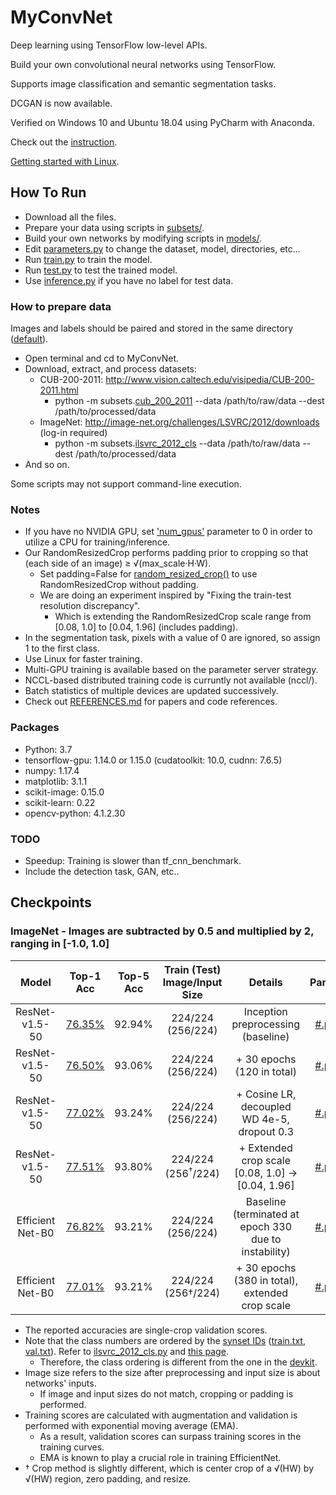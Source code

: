 # MyConvNet
  Deep learning using TensorFlow low-level APIs.

  Build your own convolutional neural networks using TensorFlow.
  
  Supports image classification and semantic segmentation tasks.
  
  DCGAN is now available.
  
  Verified on Windows 10 and Ubuntu 18.04 using PyCharm with Anaconda.
  
  Check out the [instruction](https://www.dropbox.com/s/64wtb6kvn9ms5o3/MyConvNet.pptx?dl=0).
  
  [Getting started with Linux](https://www.dropbox.com/s/uiz95c6vnlsvcp0/TF_Linux_SSH.pptx?dl=0).

## How To Run
- Download all the files.
- Prepare your data using scripts in [subsets/](https://github.com/dooyounggo/MyConvNet/tree/master/subsets).
- Build your own networks by modifying scripts in [models/](https://github.com/dooyounggo/MyConvNet/tree/master/models).
- Edit [parameters.py](https://github.com/dooyounggo/MyConvNet/blob/master/classification/parameters.py) to change the dataset, model, directories, etc...
- Run [train.py](https://github.com/dooyounggo/MyConvNet/blob/master/classification/train.py) to train the model.
- Run [test.py](https://github.com/dooyounggo/MyConvNet/blob/master/classification/test.py) to test the trained model.
- Use [inference.py](https://github.com/dooyounggo/MyConvNet/blob/master/classification/inference.py) if you have no label for test data.

### How to prepare data
Images and labels should be paired and stored in the same directory ([default](https://github.com/dooyounggo/MyConvNet/blob/master/subsets/subset_functions.py#L15)).
- Open terminal and cd to MyConvNet.
- Download, extract, and process datasets:
  - CUB-200-2011: http://www.vision.caltech.edu/visipedia/CUB-200-2011.html
    - python -m subsets.[cub_200_2011](https://github.com/dooyounggo/MyConvNet/blob/master/subsets/cub_200_2011.py) --data /path/to/raw/data --dest /path/to/processed/data
  - ImageNet: http://image-net.org/challenges/LSVRC/2012/downloads (log-in required)
    - python -m subsets.[ilsvrc_2012_cls](https://github.com/dooyounggo/MyConvNet/blob/master/subsets/ilsvrc_2012_cls.py) --data /path/to/raw/data --dest /path/to/processed/data
- And so on.

Some scripts may not support command-line execution.

### Notes
- If you have no NVIDIA GPU, set ['num_gpus'](https://github.com/dooyounggo/MyConvNet/blob/master/classification/parameters.py#L60) parameter to 0 in order to utilize a CPU for training/inference.
- Our RandomResizedCrop performs padding prior to cropping so that (each side of an image) ≥ √(max_scale·H·W).
  - Set padding=False for [random_resized_crop()](https://github.com/dooyounggo/MyConvNet/blob/master/subsets/subset_functions.py#L137) to use RandomResizedCrop without padding.
  - We are doing an experiment inspired by "Fixing the train-test resolution discrepancy".
    - Which is extending the RandomResizedCrop scale range from [0.08, 1.0] to [0.04, 1.96] (includes padding).
- In the segmentation task, pixels with a value of 0 are ignored, so assign 1 to the first class.
- Use Linux for faster training.
- Multi-GPU training is available based on the parameter server strategy.
- NCCL-based distributed training code is curruntly not available (nccl/).
- Batch statistics of multiple devices are updated successively.
- Check out [REFERENCES.md](https://github.com/dooyounggo/MyConvNet/blob/master/REFERENCES.md) for papers and code references.

### Packages
- Python: 3.7
- tensorflow-gpu: 1.14.0 or 1.15.0 (cudatoolkit: 10.0, cudnn: 7.6.5)
- numpy: 1.17.4
- matplotlib: 3.1.1
- scikit-image: 0.15.0
- scikit-learn: 0.22
- opencv-python: 4.1.2.30

### TODO
- Speedup: Training is slower than tf_cnn_benchmark.
- Include the detection task, GAN, etc..

## Checkpoints
### ImageNet - Images are subtracted by 0.5 and multiplied by 2, ranging in [-1.0, 1.0]
| Model | Top-1 Acc | Top-5 Acc | Train (Test) Image/Input Size | Details | Param | Ckpt |
|:---:|:---:|:---:|:---:|:---:|:---:|:---:|
| ResNet-v1.5-50 | [76.35%](https://www.dropbox.com/s/4aoscqqovpdaqwr/ResNet-v1.5-50_ImageNet.svg?dl=0) | 92.94% | 224/224 (256/224) | Inception preprocessing (baseline) | [#.py](https://www.dropbox.com/s/lhmnshgfs9jvrfd/imagenet_res50.py?dl=0) | [#.zip](https://www.dropbox.com/s/ruxx6lhmkzmu7u9/ResNet-v1.5-50_ImageNet.zip?dl=0) |
| ResNet-v1.5-50 | [76.50%](https://www.dropbox.com/s/1h8udkqxi97fhg4/learning_curve-result-1.svg?dl=0) | 93.06% | 224/224 (256/224) | + 30 epochs (120 in total) | [#.py](https://www.dropbox.com/s/w197etq5hkl4koy/ResNet-v1.5-50_ImageNet.py?dl=0) | [#.zip](https://www.dropbox.com/s/xl15y6g0n4aaq20/ResNet-v1.5-50_ImageNet_20200110.zip?dl=0) |
| ResNet-v1.5-50 | [77.02%](https://www.dropbox.com/s/2tw1e5w4a48abp7/learning_curve-result-1.svg?dl=0) | 93.24% | 224/224 (256/224) | + Cosine LR, decoupled WD 4e-5, dropout 0.3 | [#.py](https://www.dropbox.com/s/ru6lmizsw7ck1w4/ResNet-v1.5-50_ImageNet_cos.py?dl=0) | [#.zip](https://www.dropbox.com/s/b1g1wjlmq0ziohj/ResNet-v1.5-50_ImageNet_cos.zip?dl=0) |
| ResNet-v1.5-50 | [77.51%](https://www.dropbox.com/s/zd27ccoherakcvz/learning_curve-result-1.svg?dl=0) | 93.80% | 224/224 (256<sup>†</sup>/224) | + Extended crop scale <br> [0.08, 1.0] -> [0.04, 1.96] | [#.py](https://www.dropbox.com/s/qusgwj91mgmml79/ResNet-v1.5-50_ImageNet_es.py?dl=0) | [#.zip](https://www.dropbox.com/s/wqcsb0skk4uvwtn/ResNet-v1.5-50_ImageNet_ES.zip?dl=0) |
| Efficient<br>Net-B0 | [76.82%](https://www.dropbox.com/s/q15e4qe75abm12g/learning_curve-result-1.svg?dl=0) | 93.21% | 224/224 (256/224) | Baseline (terminated at epoch 330 due to instability) | [#.py](https://www.dropbox.com/s/xpvt4481vjijoo0/EfficientNet-B0_ImageNet.py?dl=0) | [#.zip](https://www.dropbox.com/s/m7hotieceydou6f/EfficientNet-B0_ImageNet.zip?dl=0) |
| Efficient<br>Net-B0 | [77.01%]() | 93.21% | 224/224 (256†/224) | + 30 epochs (380 in total),<br>extended crop scale| [#.py]() | [#.zip]() |

- The reported accuracies are single-crop validation scores.
- Note that the class numbers are ordered by the [synset IDs](https://www.dropbox.com/s/q8a6epwy2g2phht/synset_words.txt?dl=0) ([train.txt](https://www.dropbox.com/s/bqgzxfv2ys4ej6l/train.txt?dl=0), [val.txt](https://www.dropbox.com/s/wihtxqlotdlmodu/val.txt?dl=0)). Refer to [ilsvrc_2012_cls.py]() and [this page](https://gist.github.com/ksimonyan/fd8800eeb36e276cd6f9#file-readme-md).
  - Therefore, the class ordering is different from the one in the [devkit](http://image-net.org/challenges/LSVRC/2017/downloads).
- Image size refers to the size after preprocessing and input size is about networks' inputs.
  - If image and input sizes do not match, cropping or padding is performed.
- Training scores are calculated with augmentation and validation is performed with exponential moving average (EMA).
  - As a result, validation scores can surpass training scores in the training curves.
  - EMA is known to play a crucial role in training EfficientNet.
- † Crop method is slightly different, which is center crop of a √(HW) by √(HW) region, zero padding, and resize.
